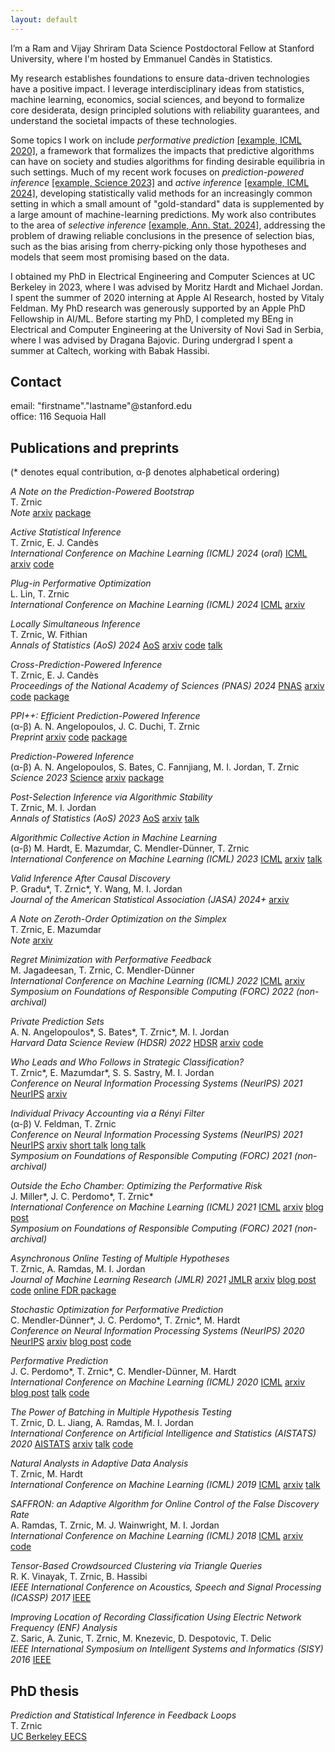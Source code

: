 ```yaml
---
layout: default
---
```


I’m a Ram and Vijay Shriram Data Science Postdoctoral Fellow at Stanford University, where I'm hosted by Emmanuel Candès in Statistics.

My research establishes foundations to ensure data-driven technologies have a positive impact. I leverage interdisciplinary ideas from statistics, machine learning, economics, social sciences, and beyond to formalize core desiderata, design principled solutions with reliability guarantees, and understand the societal impacts of these technologies.

Some topics I work on include _performative prediction_ [[example, ICML 2020]](https://arxiv.org/abs/2002.06673), a framework that formalizes the impacts that predictive algorithms can have on society and studies algorithms for finding desirable equilibria in such settings. Much of my recent work focuses on  _prediction-powered inference_ [[example, Science 2023]](https://arxiv.org/abs/2301.09633) and _active inference_ [[example, ICML 2024]](https://arxiv.org/abs/2403.03208), developing statistically valid methods for an increasingly common setting in which a small amount of "gold-standard" data is supplemented by a large amount of machine-learning predictions. My work also contributes to the area of _selective inference_ [[example, Ann. Stat. 2024]](https://arxiv.org/abs/2212.09009), addressing the problem of drawing reliable conclusions in the presence of selection bias, such as the bias arising from cherry-picking only those hypotheses and models that seem most promising based on the data.

I obtained my PhD in Electrical Engineering and Computer Sciences at UC Berkeley in 2023, where I was advised by Moritz Hardt and Michael Jordan. I spent the summer of 2020 interning at Apple AI Research, hosted by Vitaly Feldman. My PhD research was generously supported by an Apple PhD Fellowship in AI/ML. Before starting my PhD, I completed my BEng in Electrical and Computer Engineering at the University of Novi Sad in Serbia, where I was advised by Dragana Bajovic. During undergrad I spent a summer at Caltech, working with Babak Hassibi.



## Contact

email:  "firstname"."lastname"@stanford.edu\
office: 116 Sequoia Hall 

## Publications and preprints

(* denotes equal contribution, α-β denotes alphabetical ordering)

_A Note on the Prediction-Powered Bootstrap_\
T. Zrnic\
_Note_ [arxiv](https://arxiv.org/abs/2405.18379) [package](https://github.com/aangelopoulos/ppi_py)

_Active Statistical Inference_\
T. Zrnic, E. J. Candès\
_International Conference on Machine Learning (ICML) 2024_ (_oral_) [ICML](https://proceedings.mlr.press/v235/zrnic24a.html) [arxiv](https://arxiv.org/abs/2403.03208) [code](https://github.com/tijana-zrnic/active-inference)

_Plug-in Performative Optimization_\
L. Lin, T. Zrnic\
_International Conference on Machine Learning (ICML) 2024_ [ICML](https://proceedings.mlr.press/v235/lin24ab.html) [arxiv](https://arxiv.org/abs/2305.18728)

_Locally Simultaneous Inference_\
T. Zrnic, W. Fithian\
_Annals of Statistics (AoS) 2024_ [AoS](https://projecteuclid.org/journals/annals-of-statistics/volume-52/issue-3/Locally-simultaneous-inference/10.1214/24-AOS2391.full) [arxiv](https://arxiv.org/abs/2212.09009) [code](https://github.com/tijana-zrnic/locally-simultaneous-inference) [talk](https://drive.google.com/file/d/1R0LRXoQh2lC4WThcvGEDjQZ8O386b7kf/view)

_Cross-Prediction-Powered Inference_\
T. Zrnic, E. J. Candès\
_Proceedings of the National Academy of Sciences (PNAS) 2024_ [PNAS](https://pnas.org/doi/10.1073/pnas.2322083121) [arxiv](http://arxiv.org/abs/2309.16598) [code](https://github.com/tijana-zrnic/cross-ppi) [package](https://github.com/aangelopoulos/ppi_py)

_PPI++: Efficient Prediction-Powered Inference_\
(α-β) A. N. Angelopoulos, J. C. Duchi, T. Zrnic\
_Preprint_ [arxiv](https://arxiv.org/abs/2311.01453) [code](https://github.com/aangelopoulos/ppi_py/tree/ppi++) [package](https://github.com/aangelopoulos/ppi_py)

_Prediction-Powered Inference_\
(α-β) A. N. Angelopoulos, S. Bates, C. Fannjiang, M. I. Jordan, T. Zrnic\
_Science 2023_ [Science](https://www.science.org/doi/full/10.1126/science.adi6000) [arxiv](https://arxiv.org/abs/2301.09633) [package](https://github.com/aangelopoulos/ppi_py)

_Post-Selection Inference via Algorithmic Stability_\
T. Zrnic, M. I. Jordan\
_Annals of Statistics (AoS) 2023_ [AoS](https://projecteuclid.org/journals/annals-of-statistics/volume-51/issue-4/Post-selection-inference-via-algorithmic-stability/10.1214/23-AOS2303.full) [arxiv](https://arxiv.org/abs/2011.09462) [talk](https://drive.google.com/file/d/1eMk98D--tXTCpTcaUeUa4vU7ibGAou57/view)

_Algorithmic Collective Action in Machine Learning_\
(α-β) M. Hardt, E. Mazumdar, C. Mendler-Dünner, T. Zrnic\
_International Conference on Machine Learning (ICML) 2023_ [ICML](https://proceedings.mlr.press/v202/hardt23a.html) [arxiv](http://arxiv.org/abs/2302.04262) [talk](https://www.youtube.com/watch?v=E9aa6BrrJvA)

_Valid Inference After Causal Discovery_\
P. Gradu\*, T. Zrnic\*, Y. Wang, M. I. Jordan\
_Journal of the American Statistical Association (JASA) 2024+_ [arxiv](https://arxiv.org/abs/2208.05949)

_A Note on Zeroth-Order Optimization on the Simplex_\
T. Zrnic, E. Mazumdar\
_Note_ [arxiv](https://arxiv.org/abs/2208.01185)

_Regret Minimization with Performative Feedback_\
M. Jagadeesan, T. Zrnic, C. Mendler-Dünner\
_International Conference on Machine Learning (ICML) 2022_ [ICML](https://proceedings.mlr.press/v162/jagadeesan22a.html) [arxiv](https://arxiv.org/abs/2202.00628)\
_Symposium on Foundations of Responsible Computing (FORC) 2022 (non-archival)_

_Private Prediction Sets_\
A. N. Angelopoulos\*, S. Bates\*, T. Zrnic\*, M. I. Jordan\
_Harvard Data Science Review (HDSR) 2022_ [HDSR](https://hdsr.mitpress.mit.edu/pub/deziirvg/release/1?readingCollection=713cbc90) [arxiv](https://arxiv.org/abs/2102.06202) [code](https://github.com/aangelopoulos/private_prediction_sets)

_Who Leads and Who Follows in Strategic Classification?_\
T. Zrnic\*, E. Mazumdar\*, S. S. Sastry, M. I. Jordan\
_Conference on Neural Information Processing Systems (NeurIPS) 2021_ [NeurIPS](https://proceedings.neurips.cc/paper/2021/hash/812214fb8e7066bfa6e32c626c2c688b-Abstract.html)  [arxiv](https://arxiv.org/abs/2106.12529)

_Individual Privacy Accounting via a Rényi Filter_\
(α-β) V. Feldman, T. Zrnic\
_Conference on Neural Information Processing Systems (NeurIPS) 2021_ [NeurIPS](https://proceedings.neurips.cc/paper/2021/hash/ec7f346604f518906d35ef0492709f78-Abstract.html) [arxiv](https://arxiv.org/abs/2008.11193) [short talk](https://www.youtube.com/watch?v=LGTBO1tSuUM) [long talk](https://www.youtube.com/watch?v=ciqats3QPiw)\
_Symposium on Foundations of Responsible Computing (FORC) 2021 (non-archival)_

_Outside the Echo Chamber: Optimizing the Performative Risk_\
J. Miller\*, J. C. Perdomo\*, T. Zrnic\*\
_International Conference on Machine Learning (ICML) 2021_ [ICML](https://proceedings.mlr.press/v139/miller21a.html) [arxiv](https://arxiv.org/abs/2102.08570) [blog post](https://toc4fairness.org/self-fulfilling-and-self-negating-predictions-a-short-tale-of-performativity-in-machine-learning/)\
_Symposium on Foundations of Responsible Computing (FORC) 2021 (non-archival)_

_Asynchronous Online Testing of Multiple Hypotheses_\
T. Zrnic, A. Ramdas, M. I. Jordan\
_Journal of Machine Learning Research (JMLR) 2021_ [JMLR](https://jmlr.org/papers/v22/19-910.html) [arxiv](https://arxiv.org/abs/1812.05068) [blog post](https://bair.berkeley.edu/blog/2019/02/15/false-discoveries/) [code](https://github.com/tijana-zrnic/async-online-FDR-code) [online FDR package](https://bioconductor.org/packages/devel/bioc/html/onlineFDR.html)

_Stochastic Optimization for Performative Prediction_\
C. Mendler-Dünner\*, J. C. Perdomo\*, T. Zrnic\*, M. Hardt\
_Conference on Neural Information Processing Systems (NeurIPS) 2020_ [NeurIPS](https://proceedings.neurips.cc/paper/2020/hash/33e75ff09dd601bbe69f351039152189-Abstract.html) [arxiv](https://arxiv.org/abs/2006.06887) [blog post](https://toc4fairness.org/self-fulfilling-and-self-negating-predictions-a-short-tale-of-performativity-in-machine-learning/) [code](https://github.com/zykls/performative-prediction)

_Performative Prediction_\
J. C. Perdomo\*, T. Zrnic\*, C. Mendler-Dünner, M. Hardt\
_International Conference on Machine Learning (ICML) 2020_ [ICML](http://proceedings.mlr.press/v119/perdomo20a.html) [arxiv](https://arxiv.org/abs/2002.06673) [blog post](https://toc4fairness.org/self-fulfilling-and-self-negating-predictions-a-short-tale-of-performativity-in-machine-learning/) [talk](https://slideslive.com/38927540/performative-prediction?ref=speaker-17832-latest) [code](https://github.com/zykls/performative-prediction)

_The Power of Batching in Multiple Hypothesis Testing_\
T. Zrnic, D. L. Jiang, A. Ramdas, M. I. Jordan\
_International Conference on Artificial Intelligence and Statistics (AISTATS) 2020_ [AISTATS](http://proceedings.mlr.press/v108/zrnic20a.html) [arxiv](https://arxiv.org/abs/1910.04968) [talk](https://slideslive.com/38930298/the-power-of-batching-in-multiple-hypothesis-testing?ref=speaker-17832-latest) [code](https://github.com/jiangdaniel/BatchBH)

_Natural Analysts in Adaptive Data Analysis_\
T. Zrnic, M. Hardt\
_International Conference on Machine Learning (ICML) 2019_ [ICML](http://proceedings.mlr.press/v97/zrnic19a.html) [arxiv](https://arxiv.org/abs/1901.11143) [talk](https://slideslive.com/38917650/statistical-learning-theory?ref=speaker-17832-latest)

_SAFFRON: an Adaptive Algorithm for Online Control of the False Discovery Rate_\
A. Ramdas, T. Zrnic, M. J. Wainwright, M. I. Jordan\
_International Conference on Machine Learning (ICML) 2018_ [ICML](http://proceedings.mlr.press/v80/ramdas18a.html) [arxiv](https://arxiv.org/abs/1802.09098) [code](https://github.com/tijana-zrnic/SAFFRONcode)

_Tensor-Based Crowdsourced Clustering via Triangle Queries_\
R. K. Vinayak, T. Zrnic, B. Hassibi\
_IEEE International Conference on Acoustics, Speech and Signal Processing (ICASSP) 2017_ [IEEE](https://ramyakv.github.io/TensorEmbeddingTriangleQuery.pdf)

_Improving Location of Recording Classification Using Electric Network Frequency (ENF) Analysis_\
Z. Saric, A. Zunic, T. Zrnic, M. Knezevic, D. Despotovic, T. Delic\
_IEEE International Symposium on Intelligent Systems and Informatics (SISY) 2016_ [IEEE](https://ieeexplore.ieee.org/abstract/document/7601517)

## PhD thesis
_Prediction and Statistical Inference in Feedback Loops_\
T. Zrnic\
[UC Berkeley EECS](https://www2.eecs.berkeley.edu/Pubs/TechRpts/2023/EECS-2023-65.pdf)
